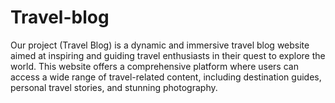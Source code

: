 # Travel-blog
Our project (Travel Blog) is a dynamic and immersive travel blog website aimed at inspiring and guiding travel enthusiasts in their quest to explore the world. This website offers a comprehensive platform where users can access a wide range of travel-related content, including destination guides,  personal travel stories, and stunning photography.
